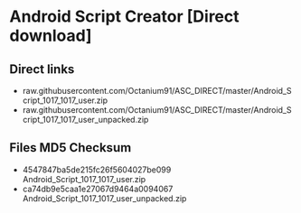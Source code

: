 # Android Script Creator [Direct download]

## Direct links

- raw.githubusercontent.com/Octanium91/ASC_DIRECT/master/Android_Script_1017_1017_user.zip
- raw.githubusercontent.com/Octanium91/ASC_DIRECT/master/Android_Script_1017_1017_user_unpacked.zip

## Files MD5 Checksum

- 4547847ba5de215fc26f5604027be099 Android_Script_1017_1017_user.zip
- ca74db9e5caa1e27067d9464a0094067 Android_Script_1017_1017_user_unpacked.zip

